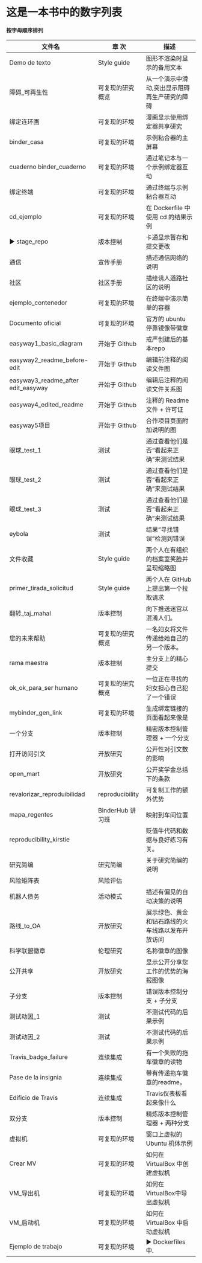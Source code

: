 # 这是一本书中的数字列表

**按字母顺序排列**

| 文件名                                  | 章 次             | 描述                        |
| ------------------------------------ | --------------- | ------------------------- |
| Demo de texto                        | Style guide     | 图形不渲染时显示的备用文本             |
| 障碍_可再生性                              | 可复现的研究概览        | 从一个演示中滑动,突出显示阻碍再生产研究的障碍   |
| 绑定连环画                                | 可复现的环境          | 漫画显示使用绑定器共享研究             |
| binder_casa                          | 可复现的环境          | 示例粘合器的主屏幕                 |
| cuaderno binder_cuaderno             | 可复现的环境          | 通过笔记本与一个示例绑定器互动           |
| 绑定终端                                 | 可复现的环境          | 通过终端与示例粘合器互动              |
| cd_ejemplo                           | 可复现的环境          | 在 Dockerfile 中使用 cd 的结果示例 |
| ► stage_repo                         | 版本控制            | 卡通显示暂存和提交更改               |
| 通信                                   | 宣传手册            | 描述通信网络的说明                 |
| 社区                                   | 社区手册            | 描绘诱人道路社区的说明               |
| ejemplo_contenedor                   | 可复现的环境          | 在终端中演示简单的容器               |
| Documento oficial                    | 可复现的环境          | 官方的 ubuntu 停靠镜像带徽章        |
| easyway1_basic_diagram             | 开始于 Github      | 戒严创建后的基本repo              |
| easyway2_readme_before-edit        | 开始于 Github      | 编辑前注释的阅读文件图               |
| easyway3_readme_after edit_easyway | 开始于 Github      | 编辑后注释的阅读文件关系图             |
| easyway4_edited_readme             | 开始于 Github      | 注释的 Readme 文件 + 许可证       |
| easyway5项目                           | 开始于 Github      | 合作项目页面附加说明的图              |
| 眼球_test_1                          | 测试              | 通过查看他们是否“看起来正确”来测试结果      |
| 眼球_test_2                          | 测试              | 通过查看他们是否“看起来正确”来测试结果      |
| 眼球_test_3                          | 测试              | 通过查看他们是否“看起来正确”来测试结果      |
| eybola                               | 测试              | 结果“寻找错误”检测到错误             |
| 文件收藏                                 | Style guide     | 两个人在有组织的档案室笑脸并呈现缩略图       |
| primer_tirada_solicitud            | Style guide     | 两个人在 GitHub 上提出第一个拉取请求    |
| 翻转_taj_mahal                       | 版本控制            | 向下推送迷宫以混淆人们。              |
| 您的未来帮助                               | 可复现的研究概览        | 一名妇女将文件传递给她自己的另一个版本。      |
| rama maestra                         | 版本控制            | 主分支上的精心提交                 |
| ok_ok_para_ser humano              | 可复现的研究概览        | 一位正在寻找的妇女担心自己犯了一个错误       |
| mybinder_gen_link                  | 可复现的环境          | 生成绑定链接的页面看起来像是            |
| 一个分支                                 | 版本控制            | 精密版本控制管理器 + 一个分支          |
| 打开访问引文                               | 开放研究            | 公开性对引文数的影响                |
| open_mart                            | 开放研究            | 公开奖学金总括下的条款               |
| revalorizar_reproduibilidad          | reproducibility | 可复制工作的额外优势                |
| mapa_regentes                        | BinderHub 讲习班   | 映射到车间位置                   |
| reproducibility_kirstie              |                 | 贬值牛代码和数据与良好练习有关。          |
| 研究简编                                 | 研究简编            | 关于研究简编的说明                 |
| 风险矩阵表                                | 风险评估            |                           |
| 机器人债务                                | 活动模式            | 描述有偏见的自动决策的说明             |
| 路线_to_OA                           | 开放研究            | 展示绿色、黄金和钻石路线的火车线路以发布开放访问  |
| 科学联盟徽章                               | 伦理研究            | 名称徽章的图像                   |
| 公开共享                                 | 开放研究            | 显示公开分享您工作的优势的海报图像         |
| 子分支                                  | 版本控制            | 错误版本控制分支 + 子分支            |
| 测试动因_1                               | 测试              | 不测试代码的后果示例                |
| 测试动因_2                               | 测试              | 不测试代码的后果示例                |
| Travis_badge_failure               | 连续集成            | 有一个失败的拖车徽章的读物             |
| Pase de la insignia                  | 连续集成            | 带有传递拖车徽章的readme。          |
| Edificio de Travis                   | 连续集成            | Travis仪表板看起来像什么           |
| 双分支                                  | 版本控制            | 精炼版本控制管理器 + 两种分支          |
| 虚拟机                                  | 可复现的环境          | 窗口上虚拟的 Ubuntu 机体示例        |
| Crear MV                             | 可复现的环境          | 如何在 VirtualBox 中创建虚拟机     |
| VM_导出机                               | 可复现的环境          | 如何在VirtualBox中导出虚拟机       |
| VM_启动机                               | 可复现的环境          | 如何在 VirtualBox 中启动虚拟机     |
| Ejemplo de trabajo                   | 可复现的环境          | ► Dockerfiles中.           |
